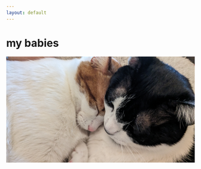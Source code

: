 ```yaml
---
layout: default
---
```


# my babies

<div class="mt-8">
  <div class="w-full h-[400px] flex items-center justify-center">
    <img 
      src="../images/cats2.jpg" 
      alt="My babies #2" 
      class="max-w-full max-h-full object-contain"
    />
  </div>
</div>
